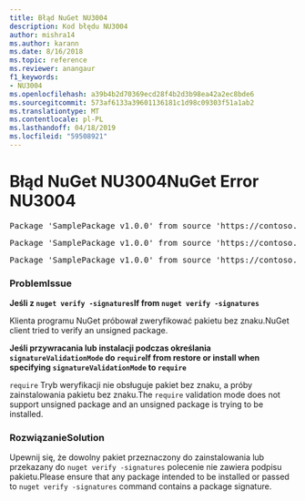 ```yaml
---
title: Błąd NuGet NU3004
description: Kod błędu NU3004
author: mishra14
ms.author: karann
ms.date: 8/16/2018
ms.topic: reference
ms.reviewer: anangaur
f1_keywords:
- NU3004
ms.openlocfilehash: a39b4b2d70369ecd28f4b2d3b98ea42a2ec8bde6
ms.sourcegitcommit: 573af6133a39601136181c1d98c09303f51a1ab2
ms.translationtype: MT
ms.contentlocale: pl-PL
ms.lasthandoff: 04/18/2019
ms.locfileid: "59508921"
---
```

# <a name="nuget-error-nu3004"></a><span data-ttu-id="1c8e6-103">Błąd NuGet NU3004</span><span class="sxs-lookup"><span data-stu-id="1c8e6-103">NuGet Error NU3004</span></span>

<pre>Package 'SamplePackage v1.0.0' from source 'https://contoso.com/index.json': The package is not signed.</pre>
<pre>Package 'SamplePackage v1.0.0' from source 'https://contoso.com/index.json': signatureValidationMode is set to require, so packages are allowed only if signed by trusted signers; however, this package is unsigned.</pre>
<pre>Package 'SamplePackage v1.0.0' from source 'https://contoso.com/index.json': This repository indicated that all its packages are repository signed; however, this package is unsigned.</pre>

### <a name="issue"></a><span data-ttu-id="1c8e6-104">Problem</span><span class="sxs-lookup"><span data-stu-id="1c8e6-104">Issue</span></span>

<span data-ttu-id="1c8e6-105">**Jeśli z `nuget verify -signatures`**</span><span class="sxs-lookup"><span data-stu-id="1c8e6-105">**If from `nuget verify -signatures`**</span></span>

<span data-ttu-id="1c8e6-106">Klienta programu NuGet próbował zweryfikować pakietu bez znaku.</span><span class="sxs-lookup"><span data-stu-id="1c8e6-106">NuGet client tried to verify an unsigned package.</span></span>

<span data-ttu-id="1c8e6-107">**Jeśli przywracania lub instalacji podczas określania `signatureValidationMode` do `require`**</span><span class="sxs-lookup"><span data-stu-id="1c8e6-107">**If from restore or install when specifying `signatureValidationMode` to `require`**</span></span>

<span data-ttu-id="1c8e6-108">`require` Tryb weryfikacji nie obsługuje pakiet bez znaku, a próby zainstalowania pakietu bez znaku.</span><span class="sxs-lookup"><span data-stu-id="1c8e6-108">The `require` validation mode does not support unsigned package and an unsigned package is trying to be installed.</span></span>

### <a name="solution"></a><span data-ttu-id="1c8e6-109">Rozwiązanie</span><span class="sxs-lookup"><span data-stu-id="1c8e6-109">Solution</span></span>

<span data-ttu-id="1c8e6-110">Upewnij się, że dowolny pakiet przeznaczony do zainstalowania lub przekazany do `nuget verify -signatures` polecenie nie zawiera podpisu pakietu.</span><span class="sxs-lookup"><span data-stu-id="1c8e6-110">Please ensure that any package intended to be installed or passed to `nuget verify -signatures` command contains a package signature.</span></span>
